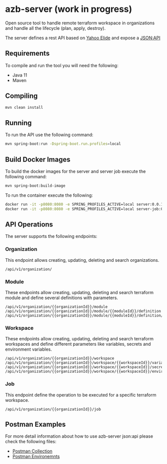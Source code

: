 # azb-server (work in progress)

Open source tool to handle remote terraform workspace in organizations and handle all the lifecycle (plan, apply, destroy).

The server defines a rest API based on [Yahoo Elide](https://elide.io/) and expose a [JSON:API](https://jsonapi.org/)

## Requirements

To compile and run the tool you will need the following:

* Java 11
* Maven

## Compiling

```bash
mvn clean install
```

## Running
To run the API use the following command:

```bash
mvn spring-boot:run -Dspring-boot.run.profiles=local
```

## Build Docker Images

To build the docker images for the server and server job execute the following command:
```bash
mvn spring-boot:build-image
```

To run the container execute the following:
```bash
docker run -it -p8080:8080 -e SPRING_PROFILES_ACTIVE=local server:0.0.1;
docker run -it -p8080:8080 -e SPRING_PROFILES_ACTIVE=local server-job:0.0.1;
```

## API Operations
The server supports the following endpoints:

### Organization
This endpoint allows creating, updating, deleting and search organizations.
```
/api/v1/organization/
``` 
### Module
These endpoints allow creating, updating, deleting and search terraform module and define several definitions with parameters.
```
/api/v1/organization/{{organizationId}}/module
/api/v1/organization/{{organizationId}}/module/{{moduleId}}/definition
/api/v1/organization/{{organizationId}}/module/{{moduleId}}/definition/{{versionId}}/parameter
```
### Workspace
These endpoints allow creating, updating, deleting and search terraform workspaces and define different parameters like variables, secrets and environment variables.
```
/api/v1/organization/{{organizationId}}/workspace
/api/v1/organization/{{organizationId}}/workspace/{{workspaceId}}/variable
/api/v1/organization/{{organizationId}}/workspace/{{workspaceId}}/secret
/api/v1/organization/{{organizationId}}/workspace/{{workspaceId}}/environment
```
### Job
This endpoint define the operation to be executed for a specific terraform workspace. 
```
/api/v1/organization/{{organizationId}}/job
```

## Postman Examples
For more detail information about how to use azb-server json:api please check the following files:

* [Postman Collection](postman/azb-server.postman_collection.json)
* [Postman Environemnts](postman/AzBuilderEnvironment.postman_environment.json)